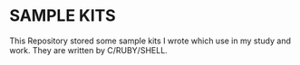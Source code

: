SAMPLE KITS
===

This Repository stored some sample kits I wrote which use in my study and work. They are written by C/RUBY/SHELL.
